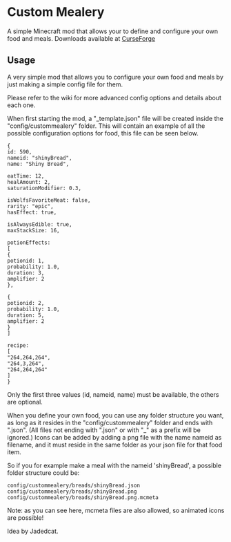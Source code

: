 # Custom Mealery

A simple Minecraft mod that allows your to define and configure your own food and meals.
Downloads available at [CurseForge](http://minecraft.curseforge.com/mc-mods/220864-custom-mealery)

## Usage
A very simple mod that allows you to configure your own food and meals by just making a simple config file for them.

Please refer to the wiki for more advanced config options and details about each one.

When first starting the mod, a "_template.json" file will be created inside the "config/custommealery" folder. This will contain an example of all the possible configuration options for food, this file can be seen below.

```
{
id: 590,
nameid: "shinyBread",
name: "Shiny Bread",

eatTime: 12,
healAmount: 2,
saturationModifier: 0.3,

isWolfsFavoriteMeat: false,
rarity: "epic",
hasEffect: true,

isAlwaysEdible: true,
maxStackSize: 16,

potionEffects: 
[
{
potionid: 1,
probability: 1.0,
duration: 3,
amplifier: 2
},

{
potionid: 2,
probability: 1.0,
duration: 5,
amplifier: 2
}
]

recipe:
[
"264,264,264",
"264,3,264",
"264,264,264"
]
}
```

Only the first three values (id, nameid, name) must be available, the others are optional.

When you define your own food, you can use any folder structure you want, as long as it resides in the "config/custommealery" folder and ends with ".json". (All files not ending with ".json" or with "_" as a prefix will be ignored.)
Icons can be added by adding a png file with the name nameid as filename, and it must reside in the same folder as your json file for that food item.

So if you for example make a meal with the nameid 'shinyBread', a possible folder structure could be:
```
config/custommealery/breads/shinyBread.json
config/custommealery/breads/shinyBread.png
config/custommealery/breads/shinyBread.png.mcmeta
```
Note: as you can see here, mcmeta files are also allowed, so animated icons are possible!

Idea by Jadedcat.
